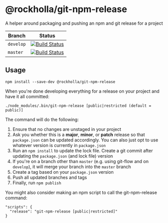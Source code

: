 # @rockholla/git-npm-release

A helper around packaging and pushing an npm and git release for a project

| Branch    | Status                                                                                                                                               |
| --------  | ---------------------------------------------------------------------------------------------------------------------------------------------------  |
| `develop` | [![Build Status](https://travis-ci.org/rockholla/nodejs-git-npm-release.svg?branch=develop)](https://travis-ci.org/rockholla/nodejs-git-npm-release) |
| `master`  | [![Build Status](https://travis-ci.org/rockholla/nodejs-git-npm-release.svg?branch=master)](https://travis-ci.org/rockholla/nodejs-git-npm-release)  |

## Usage

```
npm install --save-dev @rockholla/git-npm-release
```

When you're done developing everything for a release on your project and have it all committed:

```
./node_modules/.bin/git-npm-release [public|restricted (default = public)]
```

The command will do the following:

1. Ensure that no changes are unstaged in your project
2. Ask you whether this is a **major**, **minor**, or **patch** release so that `package.json` can be updated accordingly. You can also just opt to use whatever version is currently in `package.json`
3. Run an `npm install` to update the lock file. Create a git commit after updating the `package.json` (and lock file) version
4. If you're on a branch other than `master` (e.g. using git-flow and on `develop`), it will merge your branch into the `master` branch
5. Create a tag based on your `package.json` version
6. Push all updated branches and tags
7. Finally, run `npm publish`

You might also consider making an npm script to call the git-npm-release command:

```
"scripts": {
  "release": "git-npm-release [public|restricted]"
}
```
